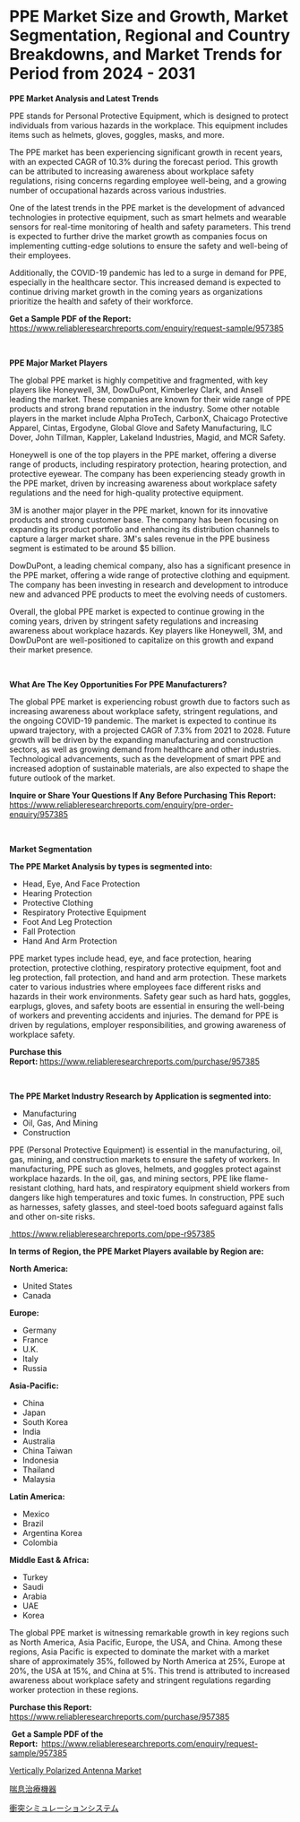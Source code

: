 <p><h1>PPE Market Size and Growth, Market Segmentation, Regional and Country Breakdowns, and Market Trends for Period from 2024 -  2031</h1></p><p><strong>PPE Market Analysis and Latest Trends</strong></p>
<p><p>PPE stands for Personal Protective Equipment, which is designed to protect individuals from various hazards in the workplace. This equipment includes items such as helmets, gloves, goggles, masks, and more.</p><p>The PPE market has been experiencing significant growth in recent years, with an expected CAGR of 10.3% during the forecast period. This growth can be attributed to increasing awareness about workplace safety regulations, rising concerns regarding employee well-being, and a growing number of occupational hazards across various industries.</p><p>One of the latest trends in the PPE market is the development of advanced technologies in protective equipment, such as smart helmets and wearable sensors for real-time monitoring of health and safety parameters. This trend is expected to further drive the market growth as companies focus on implementing cutting-edge solutions to ensure the safety and well-being of their employees.</p><p>Additionally, the COVID-19 pandemic has led to a surge in demand for PPE, especially in the healthcare sector. This increased demand is expected to continue driving market growth in the coming years as organizations prioritize the health and safety of their workforce.</p></p>
<p><strong>Get a Sample PDF of the Report:&nbsp;</strong> <a href="https://www.reliableresearchreports.com/enquiry/request-sample/957385">https://www.reliableresearchreports.com/enquiry/request-sample/957385</a></p>
<p>&nbsp;</p>
<p><strong>PPE Major Market Players</strong></p>
<p><p>The global PPE market is highly competitive and fragmented, with key players like Honeywell, 3M, DowDuPont, Kimberley Clark, and Ansell leading the market. These companies are known for their wide range of PPE products and strong brand reputation in the industry. Some other notable players in the market include Alpha ProTech, CarbonX, Chaicago Protective Apparel, Cintas, Ergodyne, Global Glove and Safety Manufacturing, ILC Dover, John Tillman, Kappler, Lakeland Industries, Magid, and MCR Safety.</p><p>Honeywell is one of the top players in the PPE market, offering a diverse range of products, including respiratory protection, hearing protection, and protective eyewear. The company has been experiencing steady growth in the PPE market, driven by increasing awareness about workplace safety regulations and the need for high-quality protective equipment.</p><p>3M is another major player in the PPE market, known for its innovative products and strong customer base. The company has been focusing on expanding its product portfolio and enhancing its distribution channels to capture a larger market share. 3M's sales revenue in the PPE business segment is estimated to be around $5 billion.</p><p>DowDuPont, a leading chemical company, also has a significant presence in the PPE market, offering a wide range of protective clothing and equipment. The company has been investing in research and development to introduce new and advanced PPE products to meet the evolving needs of customers.</p><p>Overall, the global PPE market is expected to continue growing in the coming years, driven by stringent safety regulations and increasing awareness about workplace hazards. Key players like Honeywell, 3M, and DowDuPont are well-positioned to capitalize on this growth and expand their market presence.</p></p>
<p>&nbsp;</p>
<p><strong>What Are The Key Opportunities For PPE Manufacturers?</strong></p>
<p><p>The global PPE market is experiencing robust growth due to factors such as increasing awareness about workplace safety, stringent regulations, and the ongoing COVID-19 pandemic. The market is expected to continue its upward trajectory, with a projected CAGR of 7.3% from 2021 to 2028. Future growth will be driven by the expanding manufacturing and construction sectors, as well as growing demand from healthcare and other industries. Technological advancements, such as the development of smart PPE and increased adoption of sustainable materials, are also expected to shape the future outlook of the market.</p></p>
<p><strong>Inquire or Share Your Questions If Any Before Purchasing This Report:</strong> <a href="https://www.reliableresearchreports.com/enquiry/pre-order-enquiry/957385">https://www.reliableresearchreports.com/enquiry/pre-order-enquiry/957385</a></p>
<p>&nbsp;</p>
<p><strong>Market Segmentation</strong></p>
<p><strong>The PPE Market Analysis by types is segmented into:</strong></p>
<p><ul><li>Head, Eye, And Face Protection</li><li>Hearing Protection</li><li>Protective Clothing</li><li>Respiratory Protective Equipment</li><li>Foot And Leg Protection</li><li>Fall Protection</li><li>Hand And Arm Protection</li></ul></p>
<p><p>PPE market types include head, eye, and face protection, hearing protection, protective clothing, respiratory protective equipment, foot and leg protection, fall protection, and hand and arm protection. These markets cater to various industries where employees face different risks and hazards in their work environments. Safety gear such as hard hats, goggles, earplugs, gloves, and safety boots are essential in ensuring the well-being of workers and preventing accidents and injuries. The demand for PPE is driven by regulations, employer responsibilities, and growing awareness of workplace safety.</p></p>
<p><strong>Purchase this Report:&nbsp;</strong><a href="https://www.reliableresearchreports.com/purchase/957385">https://www.reliableresearchreports.com/purchase/957385</a></p>
<p>&nbsp;</p>
<p><strong>The PPE Market Industry Research by Application is segmented into:</strong></p>
<p><ul><li>Manufacturing</li><li>Oil, Gas, And Mining</li><li>Construction</li></ul></p>
<p><p>PPE (Personal Protective Equipment) is essential in the manufacturing, oil, gas, mining, and construction markets to ensure the safety of workers. In manufacturing, PPE such as gloves, helmets, and goggles protect against workplace hazards. In the oil, gas, and mining sectors, PPE like flame-resistant clothing, hard hats, and respiratory equipment shield workers from dangers like high temperatures and toxic fumes. In construction, PPE such as harnesses, safety glasses, and steel-toed boots safeguard against falls and other on-site risks.</p></p>
<p><a href="https://www.reliableresearchreports.com/ppe-r957385">&nbsp;https://www.reliableresearchreports.com/ppe-r957385</a></p>
<p><strong>In terms of Region, the PPE Market Players available by Region are:</strong></p>
<p>
    <p> <strong> North America: </strong>
        <ul>
            <li>United States</li>
            <li>Canada</li>
        </ul>
        </p> 
    <p> <strong> Europe: </strong>
        <ul>
            <li>Germany</li>
            <li>France</li>
            <li>U.K.</li>
            <li>Italy</li>
            <li>Russia</li>
        </ul>
        </p> 
    <p> <strong> Asia-Pacific: </strong>
        <ul>
            <li>China</li>
            <li>Japan</li>
            <li>South Korea</li>
            <li>India</li>
            <li>Australia</li>
            <li>China Taiwan</li>
            <li>Indonesia</li>
            <li>Thailand</li>
            <li>Malaysia</li>
        </ul>
        </p> 
    <p> <strong> Latin America: </strong>
        <ul>
            <li>Mexico</li>
            <li>Brazil</li>
            <li>Argentina Korea</li>
            <li>Colombia</li>
        </ul>
        </p> 
    <p> <strong> Middle East & Africa: </strong>
        <ul>
            <li>Turkey</li>
            <li>Saudi</li>
            <li>Arabia</li>
            <li>UAE</li>
            <li>Korea</li>
        </ul>
    </p>
    </p>
<p><p>The global PPE market is witnessing remarkable growth in key regions such as North America, Asia Pacific, Europe, the USA, and China. Among these regions, Asia Pacific is expected to dominate the market with a market share of approximately 35%, followed by North America at 25%, Europe at 20%, the USA at 15%, and China at 5%. This trend is attributed to increased awareness about workplace safety and stringent regulations regarding worker protection in these regions.</p></p>
<p><strong>Purchase this Report: </strong><a href="https://www.reliableresearchreports.com/purchase/957385">https://www.reliableresearchreports.com/purchase/957385</a></p>
<p>&nbsp;<strong>Get a Sample PDF of the Report:&nbsp;&nbsp;</strong><a href="https://www.reliableresearchreports.com/enquiry/request-sample/957385">https://www.reliableresearchreports.com/enquiry/request-sample/957385</a></p>
<p><strong></strong></p>
<p><p><a href="https://view.publitas.com/reportprime-1/vertically-polarized-antenna-market-trends-and-market-analysis-forecasted-for-period-2024-2031/">Vertically Polarized Antenna Market</a></p><p><a href="https://github.com/schmahlson/Market-Research-Report-List-1/blob/main/423430084271.md">喘息治療機器</a></p><p><a href="https://github.com/roulaayoub-saad/Market-Research-Report-List-1/blob/main/285995584270.md">衝突シミュレーションシステム</a></p></p>